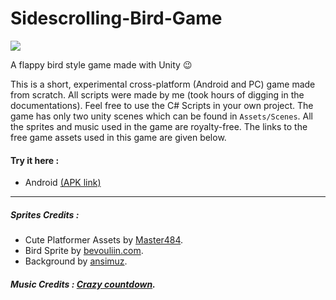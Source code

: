 # Sidescrolling-Bird-Game

![](https://image.ibb.co/jCdjSG/Banner.png)

A flappy bird style game made with Unity 😉

This is a short, experimental cross-platform (Android and PC) game made from scratch. All scripts were made by me (took hours of digging in the documentations). Feel free to use the C# Scripts in your own project. The game has only two unity scenes which can be found in `Assets/Scenes`. All the sprites and music used in the game are royalty-free. The links to the free game assets used in this game are given below.

#### Try it here : 
 + Android [(APK link)](https://drive.google.com/open?id=1uQEvVsrSdlqfmZIJSGC4Kk0PBydNOxCD)

--------------------------------------------------
##### Sprites Credits :
 - Cute Platformer Assets by [Master484](https://opengameart.org/users/master484).
 - Bird Sprite by [bevouliin.com](https://opengameart.org/users/bevouliincom).
 - Background by [ansimuz](https://ansimuz.itch.io/mountain-dusk-parallax-background).

##### Music Credits : [Crazy countdown](https://www.dl-sounds.com/royalty-free/crazy-countdown/).
